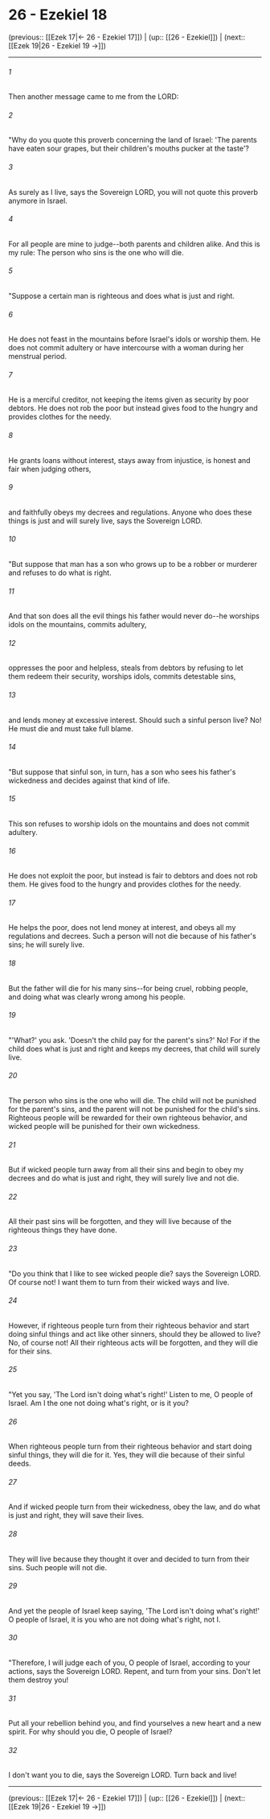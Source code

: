 # 26 - Ezekiel 18

(previous:: [[Ezek 17|← 26 - Ezekiel 17]]) | (up:: [[26 - Ezekiel]]) | (next:: [[Ezek 19|26 - Ezekiel 19 →]])

***


###### 1 
Then another message came to me from the LORD: 

###### 2 
"Why do you quote this proverb concerning the land of Israel: 'The parents have eaten sour grapes, but their children's mouths pucker at the taste'? 

###### 3 
As surely as I live, says the Sovereign LORD, you will not quote this proverb anymore in Israel. 

###### 4 
For all people are mine to judge--both parents and children alike. And this is my rule: The person who sins is the one who will die. 

###### 5 
"Suppose a certain man is righteous and does what is just and right. 

###### 6 
He does not feast in the mountains before Israel's idols or worship them. He does not commit adultery or have intercourse with a woman during her menstrual period. 

###### 7 
He is a merciful creditor, not keeping the items given as security by poor debtors. He does not rob the poor but instead gives food to the hungry and provides clothes for the needy. 

###### 8 
He grants loans without interest, stays away from injustice, is honest and fair when judging others, 

###### 9 
and faithfully obeys my decrees and regulations. Anyone who does these things is just and will surely live, says the Sovereign LORD. 

###### 10 
"But suppose that man has a son who grows up to be a robber or murderer and refuses to do what is right. 

###### 11 
And that son does all the evil things his father would never do--he worships idols on the mountains, commits adultery, 

###### 12 
oppresses the poor and helpless, steals from debtors by refusing to let them redeem their security, worships idols, commits detestable sins, 

###### 13 
and lends money at excessive interest. Should such a sinful person live? No! He must die and must take full blame. 

###### 14 
"But suppose that sinful son, in turn, has a son who sees his father's wickedness and decides against that kind of life. 

###### 15 
This son refuses to worship idols on the mountains and does not commit adultery. 

###### 16 
He does not exploit the poor, but instead is fair to debtors and does not rob them. He gives food to the hungry and provides clothes for the needy. 

###### 17 
He helps the poor, does not lend money at interest, and obeys all my regulations and decrees. Such a person will not die because of his father's sins; he will surely live. 

###### 18 
But the father will die for his many sins--for being cruel, robbing people, and doing what was clearly wrong among his people. 

###### 19 
"'What?' you ask. 'Doesn't the child pay for the parent's sins?' No! For if the child does what is just and right and keeps my decrees, that child will surely live. 

###### 20 
The person who sins is the one who will die. The child will not be punished for the parent's sins, and the parent will not be punished for the child's sins. Righteous people will be rewarded for their own righteous behavior, and wicked people will be punished for their own wickedness. 

###### 21 
But if wicked people turn away from all their sins and begin to obey my decrees and do what is just and right, they will surely live and not die. 

###### 22 
All their past sins will be forgotten, and they will live because of the righteous things they have done. 

###### 23 
"Do you think that I like to see wicked people die? says the Sovereign LORD. Of course not! I want them to turn from their wicked ways and live. 

###### 24 
However, if righteous people turn from their righteous behavior and start doing sinful things and act like other sinners, should they be allowed to live? No, of course not! All their righteous acts will be forgotten, and they will die for their sins. 

###### 25 
"Yet you say, 'The Lord isn't doing what's right!' Listen to me, O people of Israel. Am I the one not doing what's right, or is it you? 

###### 26 
When righteous people turn from their righteous behavior and start doing sinful things, they will die for it. Yes, they will die because of their sinful deeds. 

###### 27 
And if wicked people turn from their wickedness, obey the law, and do what is just and right, they will save their lives. 

###### 28 
They will live because they thought it over and decided to turn from their sins. Such people will not die. 

###### 29 
And yet the people of Israel keep saying, 'The Lord isn't doing what's right!' O people of Israel, it is you who are not doing what's right, not I. 

###### 30 
"Therefore, I will judge each of you, O people of Israel, according to your actions, says the Sovereign LORD. Repent, and turn from your sins. Don't let them destroy you! 

###### 31 
Put all your rebellion behind you, and find yourselves a new heart and a new spirit. For why should you die, O people of Israel? 

###### 32 
I don't want you to die, says the Sovereign LORD. Turn back and live!

***

(previous:: [[Ezek 17|← 26 - Ezekiel 17]]) | (up:: [[26 - Ezekiel]]) | (next:: [[Ezek 19|26 - Ezekiel 19 →]])

